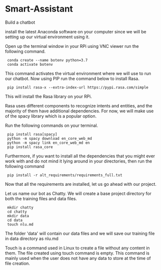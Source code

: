 # Smart-Assistant

Build a chatbot

install the latest Anaconda software on your computer since we will be setting up our virtual environment using it.

Open up the terminal window in your RPi using VNC viewer run the following command.

     conda create --name botenv python=3.7
     conda activate botenv
This command activates the virtual environment where we will use to run our chatbot. Now using PIP run the command below to install Rasa.

     pip install rasa-x --extra-index-url https://pypi.rasa.com/simple
This will install the Rasa library on your RPi.

Rasa uses different components to recognize intents and entities, and the majority of them have additional dependencies. For now, we will make use of the spacy library which is a popular option.

Run the following commands on your terminal.

     pip install rasa[spacy]
     python -m spacy download en_core_web_md
     python -m spacy link en_core_web_md en
     pip install rasa_core
Furthermore, if you want to install all the dependencies that you might ever work with and do not mind it lying around in your directories, then run the following command

     pip install -r alt_requirements/requirements_full.txt
Now that all the requirements are installed, let us go ahead with our project.

Let us name our bot as Chatty. We will create a base project directory for both the training files and data files.

     mkdir chatty
     cd chatty
     mkdir data
     cd data
     touch nlu.md

The folder 'data' will contain our data files and we will save our training file in data directory as nlu.md

Touch is a command used in Linux to create a file without any content in them. The file created using touch command is empty. This command is mainly used when the user does not have any data to store at the time of file creation.
